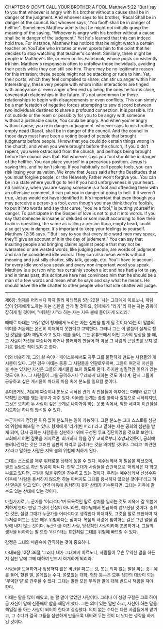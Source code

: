 CHAPTER 6: DON'T CALL YOUR BROTHER A FOOL
Matthew 5:22 "But I say to you that whoever is angry with his brother without a cause shall be in danger of the judgment. And whoever says to his brother, 'Raca! Shall be in danger of the council. But whoever says, 'You fool!' shall be in danger of hellfire".
Sometimes Matthew admits that he might not initially grasp the meaning of the saying, "Whoever is angry with his brother without a cause shall be in danger of the judgment." Yet he's learned that this can indeed hold true. For instance, Matthew has noticed that he might watch a certain teacher on YouTube who irritates or even upsets him to the point that he decides to stop watching that teacher's content.
Similarly, there might be people in Matthew's life, or even on his Facebook, whose posts consistently irk him. Matthew's response is often to unfollow those individuals, avoiding their posts while they can still see him. There may be no legitimate reason for this irritation; these people might not be attacking or rude to him. Yet, their posts, which they feel compelled to share, can stir up anger within him
Interestingly, these very people with whom initial interactions are tinged with annoyance or even anger often end up being the ones he torms close, covenantal relationships in the future. It's not uncommon tor these relationships to begin with disagreements or even conflicts. This can simply be a manifestation of negative forces attempting to sow discord between two individuals destined to share a profound connection.
It is possible. It's not outside or the ream or possibity for you to be angry with someone without a justinable cause, You coula be angry. And when you're angry without cause, you re in danger or juagment. whoever says to mis brother, empty nead (Raca), shall be in danger of the council. And the council in those days must have been a voting board of people that brought judgments before people. I know that you could do certain things wrong in the church, and when you were brought before the church, if you didn't repent, you were ostracised from the church, and perhaps being brought before the council was that. But whoever says you fool should be in danger of the hellfire.
You can place yourself in a precarious position. Jesus is saying this, and he isn't joking. If you habitually call people fools, you can risk losing your salvation. We know that Jesus said after the Beatitudes that you must forgive people, or the Heavenly Father won't forgive you. You can be in a state where you'll go to hell if you hold unforgiveness in your heart.
nd similarly, when you are saying someone is a fool and offending them with an offensive comment, it can put you in danger of going to hell. If it weren't true, Jesus would not have identified it. It's important that even though you may perceive a perso› s a fool, even though you may think they're foolish, to put it into words and say that curse, "you're a fool," is putting yourself in danger. To participate in the Gospel of love is not to put it into words. If you say that someone is insane or deluded or som insult according to how their brain is operating, the same as calling a person Raca, empty head, could also get you in danger.
It's important to keep your feelings to yourself.
Matthew 12:36 says. "'But I say to you that every idle word men may speak, they'!! give an account of it in the day of judement."
You can say that insulting people and bringing claims against people that may not be warranted or are wasted words, like judging people, are words of judgment and can be considered idle words. They can also mean words without meaning and just silly chatter, silly talk, gossip, etc. You'll have to account for every idle word you speak and every non-important word you speak.
Matthew is a person who has certainly spoken a lot and has had a lot to say, and in times past, this scripture here has convinced him that he should be a man of a few words and mean what he says and say what he means. He should leave the idle chatter to other people who that idle chatter will judge.

---

제6장: 형제를 어리석다 하지 말라
마태복음 5장 22절
'나는 그대에게 이르노니, 까닭 없이 형제에게 노하는 자는 심판을 받게 될 것이요, 형제에게 "라가"라 하는 자는 공회에 잡히게 될 것이며, "미련한 자"라 하는 자는 지옥 불에 들어가게 되리라.'

때때로 마태는 '까닭 없이 형제에게 노하는 자는 심판을 받게 될 것이다'라는 이 말씀의 의미를 처음에는 온전히 이해하지 못한다고 고백한다. 그러나 그는 이 말씀이 실제로 참된 것임을 점차 깨달아가고 있다. 예를 들어, 그는 유튜브에서 어떤 교사의 영상을 볼 때, 그 사람이 자신을 짜증나게 하거나 불쾌하게 만들어 더 이상 그 사람의 콘텐츠를 보지 않기로 결심한 적이 있다고 한다.

이와 비슷하게, 그의 삶 속이나 페이스북에서도 자주 그를 불편하게 만드는 사람들의 게시물이 있다. 그런 경우 마태는 종종 그 사람들을 언팔로우하며, 그들이 여전히 자신을 볼 수는 있지만 자신은 그들의 게시물을 보지 않도록 한다. 하지만 실질적인 이유가 있는 것도 아니다. 그 사람들이 그를 공격하거나 무례하게 대하는 것도 아니며, 단지 그들이 공유하고 싶은 게시물이 마태의 마음 속에 분노를 일으킬 뿐이다.

흥미롭게도, 처음에 짜증이나 분노로 시작된 관계 속 인물들이 이후에는 마태와 깊고 언약적인 관계를 맺는 경우가 자주 있다. 이러한 관계는 종종 불화나 갈등으로 시작되지만, 그것은 오히려 두 사람이 깊은 관계로 나아가야 하는 운명 속에서, 악한 세력이 이간질을 시도하는 하나의 방식일 수 있다.

누군가에게 정당한 이유 없이 분노하는 일이 가능하다. 그런 분노는 그대 스스로를 심판의 위험에 빠뜨릴 수 있다. 형제에게 '라가(빈 머리)'라고 말하는 자는 공회의 심판을 받게 되며, 당시 공회는 사람들을 심판하기 위해 구성된 투표 집단이었을 것으로 보인다. 교회에서 어떤 잘못을 저지르면, 회개하지 않을 경우 교회로부터 추방되었듯이, 공회에 불려나간다는 것은 그러한 심판의 자리로 끌려가는 것을 의미할 것이다. 그리고 '미련한 자'라고 말하는 사람은 지옥 불의 위험에 처하게 된다.

그대는 스스로를 매우 위태로운 상태에 놓을 수 있다. 예수님께서 이 말씀을 하셨으며, 결코 농담으로 하신 말씀이 아니다. 만약 그대가 사람들을 습관적으로 '어리석은 자'라고 부르고 있다면, 구원을 잃을 위험을 감수하고 있는 것이다. 우리는 예수님께서 산상수훈 이후에 '사람을 용서하지 않으면 하늘 아버지도 그대를 용서하지 않으실 것이다'라고 하신 말씀을 알고 있다. 만약 마음에 용서하지 못한 상태가 지속된다면, 그대는 지옥에 갈 수도 있는 상태에 있는 것이다.

마찬가지로, 누군가를 '어리석다'며 모욕적인 말로 상처를 입히는 것도 지옥에 갈 위험에 처하게 한다. 만일 그것이 진실이 아니라면, 예수님께서 언급하지 않으셨을 것이다. 중요한 것은, 설령 그대가 누군가를 어리석다고 생각한다 하더라도, 그것을 말로 표현하여 저주처럼 퍼붓는 것은 매우 위험하다는 점이다. 복음의 사랑에 참여하는 길은 그런 말을 입 밖에 내지 않는 것이다. 누군가를 미친 사람, 망상적인 사람이라며 조롱하거나, 그들의 생각을 비하하는 말 또한 '라가'라는 표현처럼 그대를 위험에 빠뜨릴 수 있다.

감정은 그대의 마음속에 간직하는 것이 중요하다.

마태복음 12장 36절
'그러나 내가 그대에게 이르노니, 사람들이 무슨 무익한 말을 하든지 심판 날에 그에 대하여 반드시 회개하게 되리라.'

사람들을 모욕하거나 정당하지 않은 비난을 퍼붓는 것, 또는 의미 없는 말을 하는 것—예를 들어, 헛된 말, 쓸데없는 수다, 쓸모없는 대화, 험담 등—은 모두 심판의 대상이 되는 '무익한 말'로 간주될 수 있다. 그대는 말한 모든 무익한 말에 대해 반드시 책임을 져야 한다.

마태는 말을 많이 해왔고, 늘 할 말이 많았던 사람이다. 그러나 이 성경 구절은 그로 하여금 자신이 말에 신중해야 함을 깨닫게 했다. 그는 의미 있는 말만 하고, 자신이 하는 말을 책임질 줄 아는 사람이 되어야 한다고 결심했다. 의미 없는 수다는 다른 사람들에게 맡기고, 그 수다가 결국 그들을 심판하게 만들도록 내버려 두는 것이 더 낫다는 생각을 하게 된 것이다.
